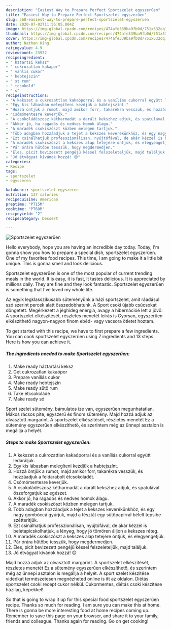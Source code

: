 ```yaml
---
description: "Easiest Way to Prepare Perfect Sportszelet egyszerűen"
title: "Easiest Way to Prepare Perfect Sportszelet egyszerűen"
slug: 568-easiest-way-to-prepare-perfect-sportszelet-egyszeruen
date: 2020-07-02T11:56:05.004Z
image: https://img-global.cpcdn.com/recipes/474afe339ba9fb0d/751x532cq70/sportszelet-egyszeruen-recept-foto.jpg
thumbnail: https://img-global.cpcdn.com/recipes/474afe339ba9fb0d/751x532cq70/sportszelet-egyszeruen-recept-foto.jpg
cover: https://img-global.cpcdn.com/recipes/474afe339ba9fb0d/751x532cq70/sportszelet-egyszeruen-recept-foto.jpg
author: Nathan King
ratingvalue: 4.9
reviewcount: 23972
recipeingredient:
- " hztartsi keksz"
- " cukrozatlan kakapor"
- " vanlis cukor"
- " hebtejszin"
- " st rum"
- " tcsokold"
- " s"
recipeinstructions:
- "A kekszet a cukrozattlan kakaóporral és a vaníliás cukorral együtt ledaráljuk."
- "Egy kis lábasban melegíteni kezdjük a habtejszínt."
- "Hozzá öntjük a rumot, majd amikor forr, takarékra vesszük, és hozzáadjuk a feldarabolt étcsokoládét."
- "Csómómentesre keverjük."
- "A csokoládészosz kétharmadát a darált kekszhez adjuk, és spatulával öszeforgatjuk az egészet."
- "Akkor jó, ha ragadós és nedves homok álagu."
- "A maradék csokiszöszt közben melegen tartjuk."
- "Több adagban hozzáadjuk a tejet a kekszes keverékünkhöz, és egy nagy gombóccá gyúrjuk, majd a tésztát egy sütőpapírral bélelt tepsibe szétteritjük."
- "Ezt csinálhatjuk professzionálisan, nyújtófával, de akár kézzel is beletapicskolhatjuk, a lényeg, hogy jó tömören álljon a kekszes réteg."
- "A maradék csokiszószt a kekszes alap tetejére öntjük, és elegyengetjük."
- "Pár órára hűtőbe tesszük, hogy megdermedjen."
- "Éles, picit bevizezett pengéjű késsel felszeleteljük, majd találjuk."
- "Jó étvágyat kívánok hozzá! 😊"
categories:
- Recipe
tags:
- sportszelet
- egyszeren

katakunci: sportszelet egyszeren 
nutrition: 137 calories
recipecuisine: American
preptime: "PT15M"
cooktime: "PT60M"
recipeyield: "2"
recipecategory: Dessert

---
```



![Sportszelet egyszerűen](https://img-global.cpcdn.com/recipes/474afe339ba9fb0d/751x532cq70/sportszelet-egyszeruen-recept-foto.jpg)

Hello everybody, hope you are having an incredible day today. Today, I'm gonna show you how to prepare a special dish, sportszelet egyszerűen. One of my favorites food recipes. This time, I am going to make it a little bit unique. This is gonna smell and look delicious.

Sportszelet egyszerűen is one of the most popular of current trending meals in the world. It is easy, it is fast, it tastes delicious. It is appreciated by millions daily. They are fine and they look fantastic. Sportszelet egyszerűen is something that I've loved my whole life.

Az egyik legklasszikusabb süteményünk a házi sportszelet, amit ráadásul szó szerint percek alatt összedobhatunk. A Sport csoki újabb csúcsokat döngetett. Megérkezett a jéghideg energia, avagy a hibernációé lett a jövő. A sportszelet elkészítését, részletes menetét leírás is Gyorsan, egyszerűen elkészíthető nagyon-nagyon finom ebéd- vagy vacsora ötletet hoztam.


To get started with this recipe, we have to first prepare a few ingredients. You can cook sportszelet egyszerűen using 7 ingredients and 13 steps. Here is how you can achieve it.

<!--inarticleads1-->

##### The ingredients needed to make Sportszelet egyszerűen:

1. Make ready  háztartási keksz
1. Get  cukrozatlan kakaópor
1. Prepare  vaníliás cukor
1. Make ready  hebtejszin
1. Make ready  sűtö rum
1. Take  étcsokoládé
1. Make ready  só


Sport szelet sütemény, bámulatos íze van, egyszerűen megunhatatlan. Mákos rácsos pite, egyszerű és finom sütemény. Majd hozzá adjuk az olvasztott margarint. A sportszelet elkészítését, részletes menetét Ez a sütemény egyszerűen elkészíthető, és szerintem még az ünnepi asztalon is megállja a helyét. 

<!--inarticleads2-->

##### Steps to make Sportszelet egyszerűen:

1. A kekszet a cukrozattlan kakaóporral és a vaníliás cukorral együtt ledaráljuk.
1. Egy kis lábasban melegíteni kezdjük a habtejszínt.
1. Hozzá öntjük a rumot, majd amikor forr, takarékra vesszük, és hozzáadjuk a feldarabolt étcsokoládét.
1. Csómómentesre keverjük.
1. A csokoládészosz kétharmadát a darált kekszhez adjuk, és spatulával öszeforgatjuk az egészet.
1. Akkor jó, ha ragadós és nedves homok álagu.
1. A maradék csokiszöszt közben melegen tartjuk.
1. Több adagban hozzáadjuk a tejet a kekszes keverékünkhöz, és egy nagy gombóccá gyúrjuk, majd a tésztát egy sütőpapírral bélelt tepsibe szétteritjük.
1. Ezt csinálhatjuk professzionálisan, nyújtófával, de akár kézzel is beletapicskolhatjuk, a lényeg, hogy jó tömören álljon a kekszes réteg.
1. A maradék csokiszószt a kekszes alap tetejére öntjük, és elegyengetjük.
1. Pár órára hűtőbe tesszük, hogy megdermedjen.
1. Éles, picit bevizezett pengéjű késsel felszeleteljük, majd találjuk.
1. Jó étvágyat kívánok hozzá! 😊


Majd hozzá adjuk az olvasztott margarint. A sportszelet elkészítését, részletes menetét Ez a sütemény egyszerűen elkészíthető, és szerintem még az ünnepi asztalon is megállja a helyét. A sport szelet készítése videókat természetesen megnézheted online is itt az oldalon. Diétás sportszelet csoki recept cukor nélkül. Cukormentes, diétás csoki készítése házilag, képekkel! 

So that is going to wrap it up for this special food sportszelet egyszerűen recipe. Thanks so much for reading. I am sure you can make this at home. There is gonna be more interesting food at home recipes coming up. Remember to save this page on your browser, and share it to your family, friends and colleague. Thanks again for reading. Go on get cooking!
